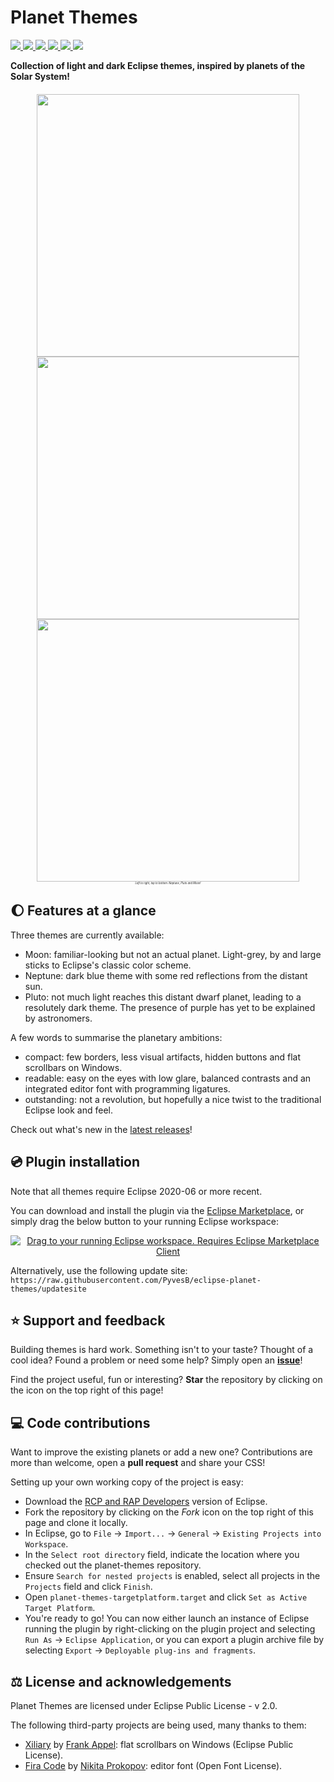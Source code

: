 # Planet Themes 
<a href="https://github.com/PyvesB/eclipse-planet-themes/blob/master/LICENSE">
<img src ="https://img.shields.io/github/license/PyvesB/eclipse-planet-themes.svg" />
</a>
<a href="https://github.com/PyvesB/eclipse-planet-themes/issues">
<img src ="https://img.shields.io/github/issues/PyvesB/eclipse-planet-themes.svg" />
</a>
<a href="https://github.com/PyvesB/eclipse-planet-themes/stargazers">
<img src ="https://img.shields.io/github/stars/PyvesB/eclipse-planet-themes.svg" />
</a>
<a href="https://marketplace.eclipse.org/content/planet-themes">
<img src ="https://img.shields.io/eclipse-marketplace/v/planet-themes.svg" />
</a>
<a href="https://marketplace.eclipse.org/content/planet-themes">
<img src ="https://img.shields.io/eclipse-marketplace/favorites/planet-themes.svg" />
</a>
<a href="https://marketplace.eclipse.org/content/planet-themes">
<img src ="https://img.shields.io/eclipse-marketplace/dt/planet-themes.svg" />
</a>

**Collection of light and dark Eclipse themes, inspired by planets of the Solar System!**

<p align="center" style="font-size:5px;">
<br />
<img src ="https://github.com/PyvesB/eclipse-planet-themes/blob/master/images/neptune.png?raw=true" width="420" />
<img src ="https://github.com/PyvesB/eclipse-planet-themes/blob/master/images/pluto.png?raw=true" width="420" />
<img src ="https://github.com/PyvesB/eclipse-planet-themes/blob/master/images/moon.png?raw=true" width="420" />
<br />
<i><sub>Left to right, top to bottom: Neptune, Pluto and Moon!</sub></i>
</p>

## :moon: Features at a glance

Three themes are currently available:
* Moon: familiar-looking but not an actual planet. Light-grey, by and large sticks to Eclipse's classic color scheme.
* Neptune: dark blue theme with some red reflections from the distant sun.
* Pluto: not much light reaches this distant dwarf planet, leading to a resolutely dark theme. The presence of purple has yet to be explained by astronomers.

A few words to summarise the planetary ambitions:
* compact: few borders, less visual artifacts, hidden buttons and flat scrollbars on Windows.
* readable: easy on the eyes with low glare, balanced contrasts and an integrated editor font with programming ligatures.
* outstanding: not a revolution, but hopefully a nice twist to the traditional Eclipse look and feel.

Check out what's new in the [latest releases](https://github.com/PyvesB/eclipse-planet-themes/releases)!

## :cd: Plugin installation

Note that all themes require Eclipse 2020-06 or more recent.

You can download and install the plugin via the [Eclipse Marketplace](https://marketplace.eclipse.org/content/planet-themes/), or simply drag the below button to your running Eclipse workspace:

<p align="center">
<a href="http://marketplace.eclipse.org/marketplace-client-intro?mpc_install=4611382" class="drag" title="Drag to your running Eclipse workspace. Requires Eclipse Marketplace Client"><img typeof="foaf:Image" class="img-responsive" src="https://marketplace.eclipse.org/sites/all/themes/solstice/public/images/marketplace/btn-install.png" alt="Drag to your running Eclipse workspace. Requires Eclipse Marketplace Client" /></a>
</p>

Alternatively, use the following update site: `https://raw.githubusercontent.com/PyvesB/eclipse-planet-themes/updatesite`

## :star: Support and feedback

Building themes is hard work. Something isn't to your taste? Thought of a cool idea? Found a problem or need some help? Simply open an [**issue**](https://github.com/PyvesB/eclipse-planet-themes/issues)!

Find the project useful, fun or interesting? **Star** the repository by clicking on the icon on the top right of this page!

## :computer: Code contributions

Want to improve the existing planets or add a new one? Contributions are more than welcome, open a **pull request** and share your CSS!

Setting up your own working copy of the project is easy:
* Download the [RCP and RAP Developers](https://eclipse.org/downloads/eclipse-packages/) version of Eclipse.
* Fork the repository by clicking on the *Fork* icon on the top right of this page and clone it locally.
* In Eclipse, go to `File` -> `Import...` -> `General` -> `Existing Projects into Workspace`.
* In the `Select root directory` field, indicate the location where you checked out the planet-themes repository.
* Ensure `Search for nested projects` is enabled, select all projects in the `Projects` field and click `Finish`.
* Open `planet-themes-targetplatform.target` and click `Set as Active Target Platform`.
* You're ready to go! You can now either launch an instance of Eclipse running the plugin by right-clicking on the plugin project and selecting `Run As` -> `Eclipse Application`, or you can export a plugin archive file by selecting `Export` -> `Deployable plug-ins and fragments`.

## :balance_scale: License and acknowledgements

Planet Themes are licensed under Eclipse Public License - v 2.0.

The following third-party projects are being used, many thanks to them:
* [Xiliary](https://github.com/fappel/xiliary) by [Frank Appel](https://github.com/fappel): flat scrollbars on Windows (Eclipse Public License).
* [Fira Code](https://github.com/tonsky/FiraCode) by [Nikita Prokopov](https://github.com/tonsky): editor font (Open Font License).
